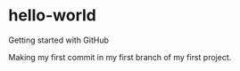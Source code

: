 # hello-world
Getting started with GitHub

Making my first commit in my first branch of my first project. 
